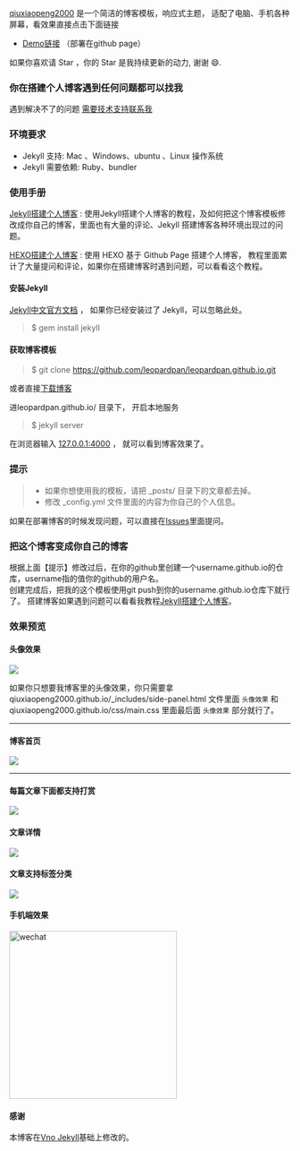 
[qiuxiaopeng2000](https://qiuxiaopeng2000.github.io/) 是一个简洁的博客模板，响应式主题， 适配了电脑、手机各种屏幕，看效果直接点击下面链接
        
 * [Demo链接](https://qiuxiaopeng2000.github.io/) （部署在github page）         

如果你喜欢请 Star ，你的 Star 是我持续更新的动力, 谢谢 😄.
 
### 你在搭建个人博客遇到任何问题都可以找我

遇到解决不了的问题 [需要技术支持联系我](https://qiuxiaopeng2000.github.io/support)


### 环境要求

* Jekyll 支持: Mac 、Windows、ubuntu 、Linux 操作系统                     
* Jekyll 需要依赖: Ruby、bundler

### 使用手册

[Jekyll搭建个人博客](https://qiuxiaopeng2000.github.io/2016/10/jekyll_tutorials1/)  :  使用Jekyll搭建个人博客的教程，及如何把这个博客模板修改成你自己的博客，里面也有大量的评论、Jekyll 搭建博客各种环境出现过的问题。

[HEXO搭建个人博客](https://qiuxiaopeng2000.github.io/2015/08/HEXO%E6%90%AD%E5%BB%BA%E4%B8%AA%E4%BA%BA%E5%8D%9A%E5%AE%A2/) : 使用 HEXO 基于 Github Page 搭建个人博客， 教程里面累计了大量提问和评论，如果你在搭建博客时遇到问题，可以看看这个教程。 


#### 安装Jekyll

[Jekyll中文官方文档](http://jekyll.bootcss.com/) ， 如果你已经安装过了 Jekyll，可以忽略此处。

> $ gem install jekyll

#### 获取博客模板

> $ git clone https://github.com/leopardpan/leopardpan.github.io.git

或者直接[下载博客](https://qiuxiaopeng2000.github.io//archive/master.zip)   

进leopardpan.github.io/ 目录下， 开启本地服务 

> $ jekyll server

在浏览器输入 [127.0.0.1:4000](127.0.0.1:4000) ， 就可以看到博客效果了。


### 提示

>* 如果你想使用我的模板，请把 _posts/ 目录下的文章都去掉。
>* 修改 _config.yml 文件里面的内容为你自己的个人信息。

如果在部署博客的时候发现问题，可以直接在[Issues](https://qiuxiaopeng2000.github.io/issues)里面提问。        


### 把这个博客变成你自己的博客

根据上面【提示】修改过后，在你的github里创建一个username.github.io的仓库，username指的值你的github的用户名。      
创建完成后，把我的这个模板使用git push到你的username.github.io仓库下就行了。
搭建博客如果遇到问题可以看看我教程[Jekyll搭建个人博客](https://qiuxiaopeng2000.github.io/2016/10/jekyll_tutorials1/)。

### 效果预览

#### 头像效果

![](https://github.com/qiuxiaopeng2000/qiuxiaopeng2000.github.io/tree/main/images/readme/封面.png)

如果你只想要我博客里的头像效果，你只需要拿 qiuxiaopeng2000.github.io/_includes/side-panel.html 文件里面 `头像效果` 和 qiuxiaopeng2000.github.io/css/main.css 里面最后面 `头像效果` 部分就行了。


***

#### 博客首页   

![](http://qiuxiaopeng2000.github.io//images/readme/主页.png)   

***  

#### 每篇文章下面都支持打赏   

![](http://qiuxiaopeng2000.github.io//images/readme/打赏.png)

#### 文章详情   

![](http://qiuxiaopeng2000.github.io//images/readme/打赏.png)


#### 文章支持标签分类 

![](http://qiuxiaopeng2000.github.io//images/readme/标签.png)

#### 手机端效果

<img width="300" src="http://qiuxiaopeng2000.github.io//images/readme/手机.png" alt="wechat">

#### 感谢   

本博客在[Vno Jekyll](https://github.com/onevcat/vno-jekyll)基础上修改的。  

